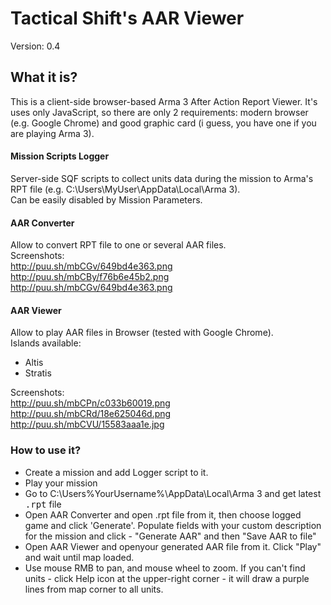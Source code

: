 # Tactical Shift's AAR Viewer
Version: 0.4

## What it is?
This is a client-side browser-based Arma 3 After Action Report Viewer. It's uses only JavaScript, so there are only 2 requirements: modern browser (e.g. Google Chrome) and good graphic card (i guess, you have one if you are playing Arma 3).

#### Mission Scripts Logger
Server-side SQF scripts to collect units data during the mission to Arma's RPT file (e.g. C:\Users\MyUser\AppData\Local\Arma 3). 
<br />Can be easily disabled by Mission Parameters.

#### AAR Converter
Allow to convert RPT file to one or several AAR files.
<br />Screenshots:
<br />http://puu.sh/mbCGv/649bd4e363.png
<br />http://puu.sh/mbCBy/f76b6e45b2.png
<br />http://puu.sh/mbCGv/649bd4e363.png

#### AAR Viewer
Allow to play AAR files in Browser (tested with Google Chrome).
<br />Islands available:
- Altis
- Stratis

Screenshots:
<br />http://puu.sh/mbCPn/c033b60019.png
<br />http://puu.sh/mbCRd/18e625046d.png
<br />http://puu.sh/mbCVU/15583aaa1e.jpg

### How to use it?
- Create a mission and add Logger script to it.
- Play your mission
- Go to C:\Users\%YourUsername%\AppData\Local\Arma 3 and get latest <tt>.rpt</tt> file
- Open AAR Converter and open .rpt file from it, then choose logged game and click 'Generate'. Populate fields with your custom description for the mission and click - "Generate AAR" and then "Save AAR to file"
- Open AAR Viewer and openyour generated AAR file from it. Click "Play" and wait until map loaded. 
- Use mouse RMB to pan, and mouse wheel to zoom. If you can't find units - click Help icon at the upper-right corner - it will draw a purple lines from map corner to all units. 
